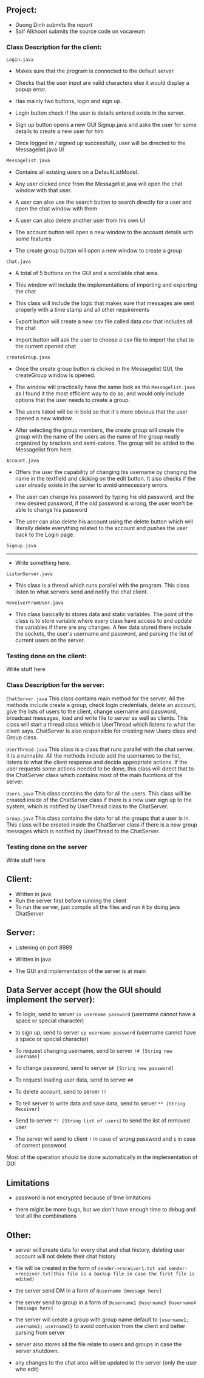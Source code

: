 ## Project: 
   + Duong Dinh submits the report 
   + Saif Alkhoori submits the source code on vocareum


### Class Description for the client:

```Login.java```

- Makes sure that the program is connected to the default server

- Checks that the user input are valid characters else it would display a popup error.

- Has mainly two buttons, login and sign up.

- Login button check if the user is details entered exists in the server.

- Sign up button opens a new GUI Signup.java and asks the user for some details to create a new user for him

- Once logged in / signed up successfully, user will be directed to the Messagelist.java UI

```Messagelist.java```

- Contains all existing users on a DefaultListModel.

- Any user clicked once from the Messagelist.java will open the chat window with that user.

- A user can also use the search button to search directly for a user and open the chat window with them

- A user can also delete another user from his own UI

- The account button will open a new window to the account details with some features

- The create group button will open a new window to create a group

```Chat.java```

- A total of 5 buttons on the GUI and a scrollable chat area.

- This window will include the implementations of importing and exporting the chat

- This class will include the logic that makes sure that messages are sent properly with a time stamp and all other
  requirements

- Export button will create a new csv file called data.csv that includes all the chat

- Import button will ask the user to choose a csv file to import the chat to the current opened chat

```createGroup.java```

- Once the create group button is clicked in the Messagelist GUI, the createGroup window is opened.

- The window will practically have the same look as the `Messagelist.java` as I found it the most efficient way to do
  so, and would only include options that the user needs to create a group.

- The users listed will be in bold so that it's more obvious that the user opened a new window.

- After selecting the group members, the create group will create the group with the name of the users as the name of
  the group neatly organized by brackets and semi-colons. The group will be added to the Messagelist from here.

```Account.java```

- Offers the user the capability of changing his username by changing the name in the textfield and clicking on the edit
  button. It also checks if the user already exists in the server to avoid unnecessary errors.

- The user can change his password by typing his old password, and the new desired password, if the old password is
  wrong, the user won't be able to change his password

- The user can also delete his account using the delete button which will literally delete everything related to the
  account and pushes the user back to the Login page.
  
```Signup.java```

****

- Write something here.
  
```ListenServer.java```

- This class is a thread which runs parallel with the program. This class listen to what servers send and notify the chat client.

```ReveiverFromUser.java```

- This class basically to stores data and static variables. The point of the class is to store variable where every class have
access to and update the variables if there are any changes. A few data stored there include the sockets, the user's username and password, and parsing the list of current users on the server.
  
### Testing done on the client:

Write stuff here

### Class Description for the server:

```ChatServer.java``` This class contains main method for the server. All the methods include create a group, check login credentials, delete an account, give the lists of users to the client, change username and password, broadcast messages, load and write file to server as well as clients. This class will start a thread class which is UserThread which listens to what the client says. ChatServer is also responsible for creating new Users class and Group class.

```UserThread.java``` This class is a class that runs parallel with the chat server. It is a runnable. All the methods include add the usernames to the list, listens to what the client response and decide appropriate actions. If the user requests some actions needed to be done, this class will direct that to the ChatServer class which contains most of the main fucntions of the server.

```Users.java``` This class contains the data for all the users. This class will be created inside of the ChatServer class if there is a new user sign up to the system, which is notified by UserThread class to the ChatServer.

```Group.java``` This class contains the data for all the groups that a user is in. This class will be created inside the ChatServer class if there is a new group messages which is notified by UserThread to the ChatServer.

### Testing done on the server 

Write stuff here

## Client: 

   + Written in java
   + Run the server first before running the client
   + To run the server, just compile all the files and run it by doing java ChatServer
   

## Server:

   + Listening on port 8989
   
   + Written in java
   
   + The GUI and implementation of the server is at main
   
## Data Server accept (how the GUI should implement the server):

   + To login, send to server ```in username password``` (username cannot have a space or special character)
   
   + to sign up, send to server ```up username password``` (username cannot have a space or special character)
   
   + To request changing username, send to server ```!# [String new username]```
   
   + To change password, send to server ```$# [String new password]```
   
   + To request loading user data, send to server ```##```
   
   + To delete account, send to server ```!!```
   
   + To tell server to write data and save data, send to server ```** [String Receiver]```
   
   + Send to server ```*! [String list of users]``` to send the list of removed user 
   
   + The server will send to client ```!``` in case of wrong password and ```$``` in case of correct password
   
 Most of the operation should be done automatically in the implementation of GUI
   
## Limitations

   + password is not encrypted because of time limitations
   
   + there might be more bugs, but we don't have enough time to debug and test all the combinations
   
## Other:

   + server will create data for every chat and chat history, deleting user account will not delete their chat history
   
   + file will be created in the form of ```sender->receiver1.txt and sender->receiver.txt(this file is a backup file in case the first file is edited)```
   
   + the server send DM in a form of ```@username [message here]```
   
   + the server send to group in a form of ```@username1 @username3 @username4 [message here]```
   
   + the server will create a group with group name default to ```{username1; username2; username3}``` to avoid confusion from the client and better parsing from server
   
   + server also stores all the file relate to users and groups in case the server shutdown. 
   
   + any changes to the chat area will be updated to the server (only the user who edit)
